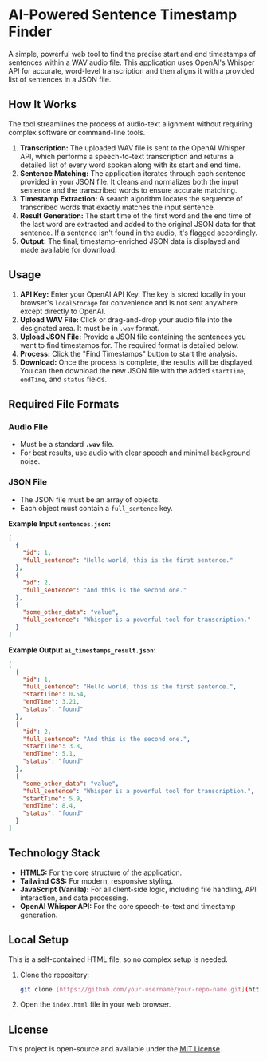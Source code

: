 # AI-Powered Sentence Timestamp Finder

A simple, powerful web tool to find the precise start and end timestamps of sentences within a WAV audio file. This application uses OpenAI's Whisper API for accurate, word-level transcription and then aligns it with a provided list of sentences in a JSON file.

## How It Works

The tool streamlines the process of audio-text alignment without requiring complex software or command-line tools.

1.  **Transcription:** The uploaded WAV file is sent to the OpenAI Whisper API, which performs a speech-to-text transcription and returns a detailed list of every word spoken along with its start and end time.
2.  **Sentence Matching:** The application iterates through each sentence provided in your JSON file. It cleans and normalizes both the input sentence and the transcribed words to ensure accurate matching.
3.  **Timestamp Extraction:** A search algorithm locates the sequence of transcribed words that exactly matches the input sentence.
4.  **Result Generation:** The start time of the first word and the end time of the last word are extracted and added to the original JSON data for that sentence. If a sentence isn't found in the audio, it's flagged accordingly.
5.  **Output:** The final, timestamp-enriched JSON data is displayed and made available for download.

## Usage

1.  **API Key:** Enter your OpenAI API Key. The key is stored locally in your browser's `localStorage` for convenience and is not sent anywhere except directly to OpenAI.
2.  **Upload WAV File:** Click or drag-and-drop your audio file into the designated area. It must be in `.wav` format.
3.  **Upload JSON File:** Provide a JSON file containing the sentences you want to find timestamps for. The required format is detailed below.
4.  **Process:** Click the "Find Timestamps" button to start the analysis.
5.  **Download:** Once the process is complete, the results will be displayed. You can then download the new JSON file with the added `startTime`, `endTime`, and `status` fields.

## Required File Formats

### Audio File

* Must be a standard **`.wav`** file.
* For best results, use audio with clear speech and minimal background noise.

### JSON File

* The JSON file must be an array of objects.
* Each object must contain a `full_sentence` key.

**Example Input `sentences.json`:**

```json
[
  {
    "id": 1,
    "full_sentence": "Hello world, this is the first sentence."
  },
  {
    "id": 2,
    "full_sentence": "And this is the second one."
  },
  {
    "some_other_data": "value",
    "full_sentence": "Whisper is a powerful tool for transcription."
  }
]
````

**Example Output `ai_timestamps_result.json`:**

```json
[
  {
    "id": 1,
    "full_sentence": "Hello world, this is the first sentence.",
    "startTime": 0.54,
    "endTime": 3.21,
    "status": "found"
  },
  {
    "id": 2,
    "full_sentence": "And this is the second one.",
    "startTime": 3.8,
    "endTime": 5.1,
    "status": "found"
  },
  {
    "some_other_data": "value",
    "full_sentence": "Whisper is a powerful tool for transcription.",
    "startTime": 5.9,
    "endTime": 8.4,
    "status": "found"
  }
]
```

## Technology Stack

  * **HTML5:** For the core structure of the application.
  * **Tailwind CSS:** For modern, responsive styling.
  * **JavaScript (Vanilla):** For all client-side logic, including file handling, API interaction, and data processing.
  * **OpenAI Whisper API:** For the core speech-to-text and timestamp generation.

## Local Setup

This is a self-contained HTML file, so no complex setup is needed.

1.  Clone the repository:
    ```bash
    git clone [https://github.com/your-username/your-repo-name.git](https://github.com/your-username/your-repo-name.git)
    ```
2.  Open the `index.html` file in your web browser.

## License

This project is open-source and available under the [MIT License](https://www.google.com/search?q=LICENSE).
